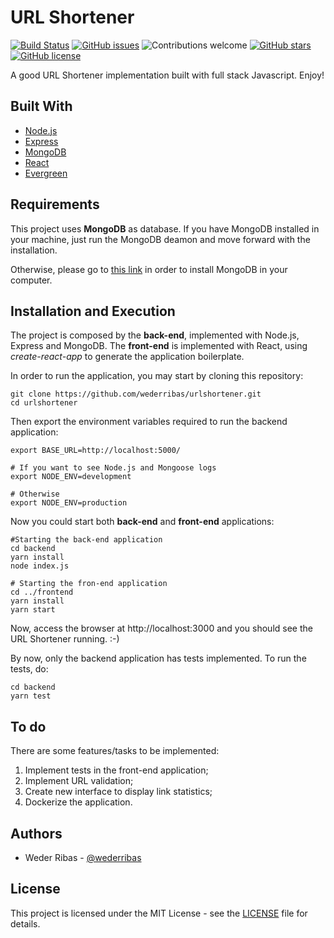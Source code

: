 # URL Shortener

[![Build Status](https://travis-ci.org/wederribas/urlshortener.svg?branch=master)](https://travis-ci.org/wederribas/urlshortener)
[![GitHub issues](https://img.shields.io/github/issues/wederribas/urlshortener.svg)](https://github.com/wederribas/urlshortener/issues)
![Contributions welcome](https://img.shields.io/badge/contributions-welcome-orange.svg)
[![GitHub stars](https://img.shields.io/github/stars/wederribas/urlshortener.svg)](https://github.com/wederribas/urlshortener/stargazers)
[![GitHub license](https://img.shields.io/badge/license-MIT-blue.svg)](https://raw.githubusercontent.com/wederribas/urlshortener/master/LICENSE)

A good URL Shortener implementation built with full stack Javascript. Enjoy!

## Built With

- [Node.js](https://nodejs.org)
- [Express](https://expressjs.com)
- [MongoDB](https://www.mongodb.com/)
- [React](https://reactjs.org/)
- [Evergreen](https://evergreen.segment.com/)

## Requirements

This project uses **MongoDB** as database. If you have MongoDB installed in your machine, just run the MongoDB deamon and move forward with the installation.

Otherwise, please go to [this link](https://docs.mongodb.com/manual/installation/) in order to install MongoDB in your computer.

## Installation and Execution

The project is composed by the **back-end**, implemented with Node.js, Express and MongoDB. The **front-end** is implemented with React, using _create-react-app_ to generate the application boilerplate.

In order to run the application, you may start by cloning this repository:

```
git clone https://github.com/wederribas/urlshortener.git
cd urlshortener
```

Then export the environment variables required to run the backend application:

```
export BASE_URL=http://localhost:5000/

# If you want to see Node.js and Mongoose logs
export NODE_ENV=development

# Otherwise
export NODE_ENV=production
```

Now you could start both **back-end** and **front-end** applications:

```
#Starting the back-end application
cd backend
yarn install
node index.js

# Starting the fron-end application
cd ../frontend
yarn install
yarn start
```

Now, access the browser at http://localhost:3000 and you should see the URL Shortener running. :-)

By now, only the backend application has tests implemented. To run the tests, do:

```
cd backend
yarn test
```

## To do

There are some features/tasks to be implemented:

1. Implement tests in the front-end application;
2. Implement URL validation;
3. Create new interface to display link statistics;
4. Dockerize the application.

## Authors

- Weder Ribas - [@wederribas](https://twitter.com/wederribas)

## License

This project is licensed under the MIT License - see the [LICENSE](LICENSE) file for details.
